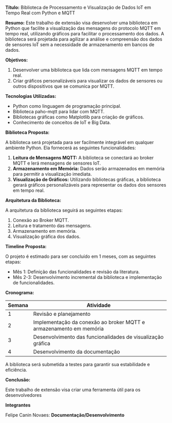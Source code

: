 **Título:** Biblioteca de Processamento e Visualização de Dados IoT em Tempo Real com Python e MQTT

**Resumo:**
Este trabalho de extensão visa desenvolver uma biblioteca em Python que facilite a visualização das mensagens do protocolo MQTT em tempo real, utilizando gráficos para facilitar o processamento dos dados. A biblioteca será projetada para agilizar a análise e compreensão dos dados de sensores IoT sem a necessidade de armazenamento em bancos de dados.

**Objetivos:**

1. Desenvolver uma biblioteca que lida com mensagens MQTT em tempo real.
2. Criar gráficos personalizáveis para visualizar os dados de sensores ou outros dispositivos que se comunica por MQTT.

**Tecnologias Utilizadas:**

* Python como linguagem de programação principal.
* Biblioteca paho-mqtt para lidar com MQTT.
* Bibliotecas gráficas como Matplotlib para criação de gráficos.
* Conhecimento de conceitos de IoT e Big Data.

**Biblioteca Proposta:**

A biblioteca será projetada para ser facilmente integrável em qualquer ambiente Python. Ela fornecerá as seguintes funcionalidades:

1. **Leitura de Mensagens MQTT:** A biblioteca se conectará ao broker MQTT e lerá mensagens de sensores IoT.
2. **Armazenamento em Memória:** Dados serão armazenados em memória para permitir a visualização imediata.
3. **Visualização de Gráficos:** Utilizando bibliotecas gráficas, a biblioteca gerará gráficos personalizáveis para representar os dados dos sensores em tempo real.

**Arquitetura da Biblioteca:**

A arquitetura da biblioteca seguirá as seguintes etapas:

1. Conexão ao Broker MQTT.
2. Leitura e tratamento das mensagens.
3. Armazenamento em memória.
4. Visualização gráfica dos dados.

**Timeline Proposta:**

O projeto é estimado para ser concluído em 1 meses, com as seguintes etapas:

* Mês 1: Definição das funcionalidades e revisão da literatura.
* Mês 2-3: Desenvolvimento incremental da biblioteca e implementação de funcionalidades.

**Cronograma:**

| Semana | Atividade |
| --- | --- |
| 1 | Revisão e planejamento |
| 2 | Implementação da conexão ao broker MQTT e armazenamento em memória |
| 3 | Desenvolvimento das funcionalidades de visualização gráfica |
| 4 | Desenvolvimento da documentação |

A biblioteca será submetida a testes para garantir sua estabilidade e eficiência.

**Conclusão:**

Este trabalho de extensão visa criar uma ferramenta útil para os desenvolvedores

**Integrantes** 

Felipe Canin Novaes: **Documentação/Desenvolvimento**

